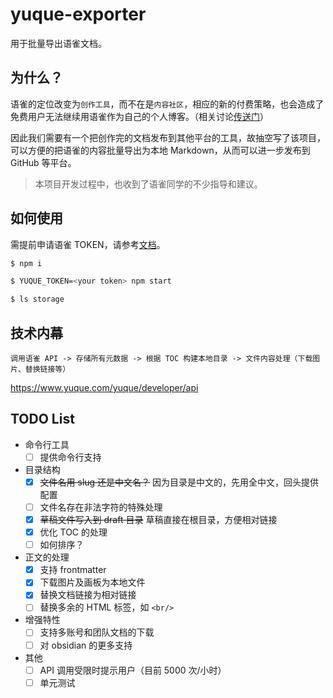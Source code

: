# yuque-exporter

用于批量导出语雀文档。

## 为什么？

语雀的定位改变为`创作工具`，而不在是`内容社区`，相应的新的付费策略，也会造成了免费用户无法继续用语雀作为自己的个人博客。（相关讨论[传送门](https://www.zhihu.com/question/562238887)）

因此我们需要有一个把创作完的文档发布到其他平台的工具，故抽空写了该项目，可以方便的把语雀的内容批量导出为本地 Markdown，从而可以进一步发布到 GitHub 等平台。

> 本项目开发过程中，也收到了语雀同学的不少指导和建议。


## 如何使用

需提前申请语雀 TOKEN，请参考[文档](https://www.yuque.com/yuque/developer/api#785a3731)。

```bash
$ npm i

$ YUQUE_TOKEN=<your token> npm start

$ ls storage
```

## 技术内幕

`调用语雀 API -> 存储所有元数据 -> 根据 TOC 构建本地目录 -> 文件内容处理（下载图片、替换链接等）`

https://www.yuque.com/yuque/developer/api

## TODO List

- 命令行工具
  - [ ] 提供命令行支持
- 目录结构
  - [x] ~~文件名用 slug 还是中文名？~~ 因为目录是中文的，先用全中文，回头提供配置
  - [ ] 文件名存在非法字符的特殊处理
  - [x] ~~草稿文件写入到 draft 目录~~ 草稿直接在根目录，方便相对链接
  - [x] 优化 TOC 的处理
  - [ ] 如何排序？
- 正文的处理
  - [x] 支持 frontmatter
  - [x] 下载图片及画板为本地文件
  - [x] 替换文档链接为相对链接
  - [ ] 替换多余的 HTML 标签，如 `<br/>`
- 增强特性
  - [ ] 支持多账号和团队文档的下载
  - [ ] 对 obsidian 的更多支持
- 其他
  - [ ] API 调用受限时提示用户（目前 5000 次/小时）
  - [ ] 单元测试
